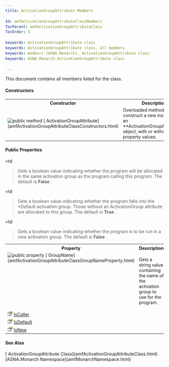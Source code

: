 ```yaml
---
title: ActivationGroupAttribute Members

Id: amfActivationGroupAttributeClassMembers
TocParent: amfActivationGroupAttributeClass
TocOrder: 5

keywords: ActivationGroupAttribute class
keywords: ActivationGroupAttribute class, all members
keywords: members [ASNA.Monarch], ActivationGroupAttribute class
keywords: ASNA.Monarch.ActivationGroupAttribute class

---
```


This document contains all members listed for the class. 

#### Constructors
<table class="mytable" cellspacing="0" cellpadding="4" width="90%">
          <colgroup>
            <col width="30%" />
            <col width="70%" />
          </colgroup>
          <tr>
            <th>Constructor</th>
            <th>Description</th>
          </tr>
          <tr>
            <td>
              <img class="hcp4" style="WIDTH: 16px; HEIGHT: 16px" height="16" alt="public method" src="../Images/methods.bmp" width="16" border="0" />
              [
              ActivationGroupAttribute](amfActivationGroupAttributeClassConstructors.html)
            </td>
            <td>Overloaded method to
            construct a new instance of an 
 **ActivationGroupAttribute**  object, with
            or without initial property values.</td>
          </tr>
</table>

#### Public Properties
<table class="mytable" cellspacing="0" cellpadding="4" width="90%">
          <colgroup>
            <col width="30%" />
            <col width="70%" />
          </colgroup>
          <tr>
            <th>Property</th>
            <th>Description</th>
          </tr>
          <tr valign="top">
            <td>              <img class="hcp4" style="WIDTH: 16px; HEIGHT: 16px" height="16" alt="public property" src="../Images/property.bmp" width="16" border="0" />
              [
              GroupName](amfActivationGroupAttributeClassGroupNameProperty.html)
            </td>
            <td

>Gets a string value
            containing the name of the activation
            group to use for the program.</td>
          </tr>
          <tr>
            <td>              ![](Images/property.bmp)
              [
              IsCaller](amfActivationGroupAttributeClassIsCallerProperty.html)
            </td>
            <td

>Gets a boolean value
            indicating whether the program will be allocated in the
            same activation group as the program calling this
            program. The default is 
 **False** .</td>
          </tr>
          <tr>
            <td>              ![](Images/property.bmp)
              [
              IsDefault](amfActivationGroupAttributeClassIsDefaultProperty.html)
            </td>
            <td

>Gets a boolean value
            indicating whether the program falls into the *Default
            activation group.  Those without an
            ActivationGroup attribute are allocated to this
            group. The default is 
 **True** .</td>
          </tr>
          <tr>
            <td>              ![](Images/property.bmp)
              [
              IsNew](amfActivationGroupAttributeClassIsNewProperty.html)
            </td>
            <td

>Gets a boolean value
            indicating whether the program is to be run in a new
            activation group. The default is 
 **False** .</td>
          </tr>
</table>

#### See Also
<dl><dt>
        [
        ActivationGroupAttribute Class](amfActivationGroupAttributeClass.html)</dt>
       <dt>
        [ASNA.Monarch
        Namespace](amfMonarchNamespace.html)</dt>
</dl>

